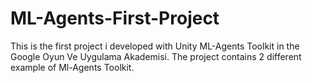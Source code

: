 # ML-Agents-First-Project
This is the first project i developed with Unity ML-Agents Toolkit in the Google Oyun Ve Uygulama Akademisi. The project contains 2 different example of Ml-Agents Toolkit.


